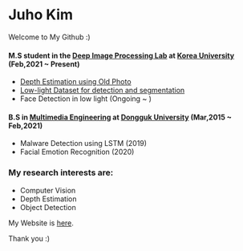 # Juho Kim

Welcome to My Github :)

#### M.S student in the [Deep Image Processing Lab](https://sites.google.com/view/deepiplab/home?authuser=0) at [Korea University](https://www.korea.ac.kr) (Feb,2021 ~ Present) 
- [Depth Estimation using Old Photo](https://github.com/rmawngh/Old-Photo-3D)
- [Low-light Dataset for detection and segmentation](https://github.com/rmawngh/Low_light_Dataset)
- Face Detection in low light (Ongoing ~ )

#### B.S in [Multimedia Engineering](https://mme.dongguk.edu/k3/index.php) at [Dongguk University](https://www.dongguk.edu/main#none) (Mar,2015 ~ Feb,2021)
- Malware Detection using LSTM (2019)
- Facial Emotion Recognition (2020)


### My research interests are:
- Computer Vision
- Depth Estimation
- Object Detection

My Website is [here](https://rmawngh.github.io/).

Thank you :)
